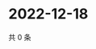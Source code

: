 # 2022-12-18

共 0 条

<!-- BEGIN WEIBO -->
<!-- 最后更新时间 Sun Dec 18 2022 14:16:14 GMT+0800 (China Standard Time) -->

<!-- END WEIBO -->
